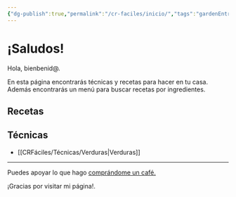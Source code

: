 ```yaml
---
{"dg-publish":true,"permalink":"/cr-faciles/inicio/","tags":"gardenEntry"}
---
```




<div class="transclusion internal-embed is-loaded"><div class="markdown-embed">





</div></div>


# ¡Saludos!

Hola, bienbenid@.

En esta página encontrarás técnicas y recetas para hacer en tu casa. Además encontrarás un menú para buscar recetas por ingredientes.


## Recetas


## Técnicas

- [[CRFáciles/Técnicas/Verduras\|Verduras]]


-----

<div class="transclusion internal-embed is-loaded"><div class="markdown-embed">



Puedes apoyar lo que hago <a href="https://www.buymeacoffee.com/crfaciles">comprándome un café.</a>

¡Gracias por visitar mi página!.

</div></div>
